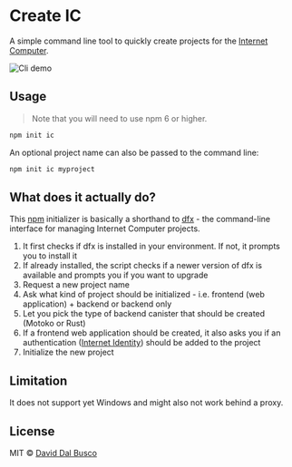 # Create IC

A simple command line tool to quickly create projects for the [Internet Computer](https://smartcontracts.org/).

<img src="https://github.com/peterpeterparker/create-ic/raw/main/docs/demo.gif" alt="Cli demo" role="presentation" />

## Usage

> Note that you will need to use npm 6 or higher.

```bash
npm init ic
```

An optional project name can also be passed to the command line:

```bash
npm init ic myproject
```

## What does it actually do?

This [npm](https://docs.npmjs.com/cli/v8/commands/npm-init) initializer is basically a shorthand to [dfx](https://smartcontracts.org/docs/current/references/cli-reference/dfx-parent/) - the command-line interface for managing Internet Computer projects.

1. It first checks if dfx is installed in your environment. If not, it prompts you to install it
2. If already installed, the script checks if a newer version of dfx is available and prompts you if you want to upgrade
3. Request a new project name
4. Ask what kind of project should be initialized - i.e. frontend (web application) + backend or backend only
5. Let you pick the type of backend canister that should be created (Motoko or Rust)
6. If a frontend web application should be created, it also asks you if an authentication ([Internet Identity](github.com/dfinity/internet-identity/)) should be added to the project
7. Initialize the new project

## Limitation

It does not support yet Windows and might also not work behind a proxy.

## License

MIT © [David Dal Busco](mailto:david.dalbusco@outlook.com)
